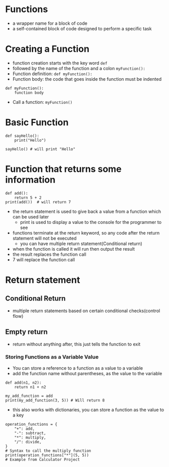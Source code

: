 # Functions
- a wrapper name for a block of code
- a self-contained block of code designed to perform a specific task
# Creating a Function
- function creation starts with the key word `def`
- followed by the name of the function and a colon `myFunction():`
- Function definition: `def myFunction():`
- Function body: the code that goes inside the function must be indented
```
def myFunction():
    function body
```
- Call a function: `myFunction()`

# Basic Function
```
def sayHello():
    print("Hello")
    
sayHello() # will print "Hello"
```

# Function that returns some information
```
def add():
    return 5 + 2
print(add())  # will return 7
```
- the return statement is used to give back a value from a function which can be used later
  - print is used to display a value to the console for the programmer to see
- functions terminate at the return keyword, so any code after the return statement will not be executed
  - you can have multiple return statement(Conditional return)
- when the function is called it will run then output the result
- the result replaces the function call
- 7 will replace the function call

# Return statement
## Conditional Return
- multiple return statements based on certain conditional checks(control flow)

## Empty return
- return without anything after, this just tells the function to exit

### Storing Functions as a Variable Value
- You can store a reference to a function as a value to a variable
- add the function name without parentheses, as the value to the variable

```
def add(n1, n2):
    return n1 + n2

my_add_function = add
print(my_add_function(3, 5)) # Will return 8
```
- this also works with dictionaries, you can store a function as the value to a key
```
operation_functions = {
    "+": add,
    "-": subtract,
    "*": multiply,
    "/": divide,
}
# Syntax to call the multiply function
print(operation_functions["*"](5, 5))
# Example from Calculator Project
```